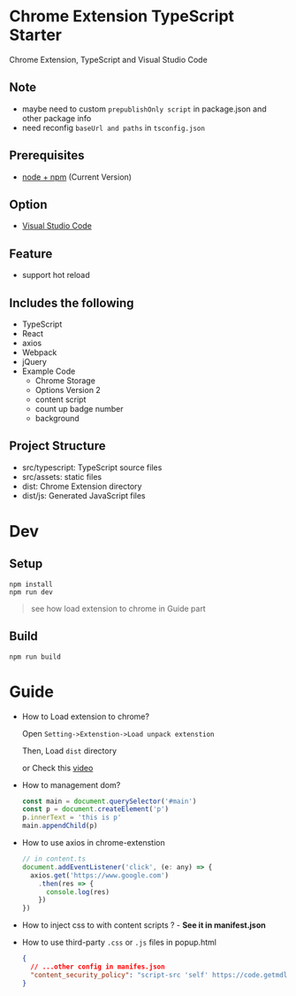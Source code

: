 # Chrome Extension TypeScript Starter

Chrome Extension, TypeScript and Visual Studio Code

## Note

- maybe need to custom `prepublishOnly script` in package.json and other package info
- need reconfig `baseUrl and paths` in `tsconfig.json`

## Prerequisites

* [node + npm](https://nodejs.org/) (Current Version)

## Option

* [Visual Studio Code](https://code.visualstudio.com/)

## Feature

* support hot reload

## Includes the following

* TypeScript
* React
* axios
* Webpack
* jQuery
* Example Code
    * Chrome Storage
    * Options Version 2
    * content script
    * count up badge number
    * background

## Project Structure

* src/typescript: TypeScript source files
* src/assets: static files
* dist: Chrome Extension directory
* dist/js: Generated JavaScript files

# Dev

## Setup

```
npm install
npm run dev
```

> see how load extension to chrome in Guide part

## Build

```
npm run build
```

# Guide

* How to Load extension to chrome?

  Open `Setting->Extenstion->Load unpack extenstion`

  Then, Load `dist` directory

  or Check this [video](https://www.notion.so/Chrome-Extentions-23d3afc128644457bfb08022713fe2b1#20aadfedc6cc4b32b6979decbea644ea)

* How to management dom?

  ```js
  const main = document.querySelector('#main')
  const p = document.createElement('p')
  p.innerText = 'this is p'
  main.appendChild(p)
  ```

* How to use axios in chrome-extenstion

  ```js
  // in content.ts
  document.addEventListener('click', (e: any) => {
    axios.get('https://www.google.com')
      .then(res => {
        console.log(res)
      })
  })
  ```
* How to inject css to with content scripts ? - **See it in manifest.json**

* How to use third-party `.css` or `.js` files in popup.html

  ```json
  {
    // ...other config in manifes.json
    "content_security_policy": "script-src 'self' https://code.getmdl.io/1.3.0/material.min.js 'self'; object-src 'self'",
  }
  ```
